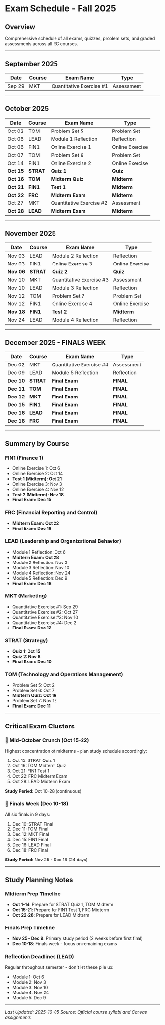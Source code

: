 # Exam Schedule - Fall 2025

## Overview
Comprehensive schedule of all exams, quizzes, problem sets, and graded assessments across all RC courses.

---

## September 2025

| Date | Course | Exam Name | Type |
|------|--------|-----------|------|
| Sep 29 | MKT | Quantitative Exercise #1 | Assessment |

---

## October 2025

| Date | Course | Exam Name | Type |
|------|--------|-----------|------|
| Oct 02 | TOM | Problem Set 5 | Problem Set |
| Oct 06 | LEAD | Module 1 Reflection | Reflection |
| Oct 06 | FIN1 | Online Exercise 1 | Online Exercise |
| Oct 07 | TOM | Problem Set 6 | Problem Set |
| Oct 14 | FIN1 | Online Exercise 2 | Online Exercise |
| **Oct 15** | **STRAT** | **Quiz 1** | **Quiz** |
| **Oct 16** | **TOM** | **Midterm Quiz** | **Midterm** |
| **Oct 21** | **FIN1** | **Test 1** | **Midterm** |
| **Oct 22** | **FRC** | **Midterm Exam** | **Midterm** |
| Oct 27 | MKT | Quantitative Exercise #2 | Assessment |
| **Oct 28** | **LEAD** | **Midterm Exam** | **Midterm** |

---

## November 2025

| Date | Course | Exam Name | Type |
|------|--------|-----------|------|
| Nov 03 | LEAD | Module 2 Reflection | Reflection |
| Nov 03 | FIN1 | Online Exercise 3 | Online Exercise |
| **Nov 06** | **STRAT** | **Quiz 2** | **Quiz** |
| Nov 10 | MKT | Quantitative Exercise #3 | Assessment |
| Nov 10 | LEAD | Module 3 Reflection | Reflection |
| Nov 12 | TOM | Problem Set 7 | Problem Set |
| Nov 12 | FIN1 | Online Exercise 4 | Online Exercise |
| **Nov 18** | **FIN1** | **Test 2** | **Midterm** |
| Nov 24 | LEAD | Module 4 Reflection | Reflection |

---

## December 2025 - FINALS WEEK

| Date | Course | Exam Name | Type |
|------|--------|-----------|------|
| Dec 02 | MKT | Quantitative Exercise #4 | Assessment |
| Dec 09 | LEAD | Module 5 Reflection | Reflection |
| **Dec 10** | **STRAT** | **Final Exam** | **FINAL** |
| **Dec 11** | **TOM** | **Final Exam** | **FINAL** |
| **Dec 12** | **MKT** | **Final Exam** | **FINAL** |
| **Dec 15** | **FIN1** | **Final Exam** | **FINAL** |
| **Dec 16** | **LEAD** | **Final Exam** | **FINAL** |
| **Dec 18** | **FRC** | **Final Exam** | **FINAL** |

---

## Summary by Course

### FIN1 (Finance 1)
- Online Exercise 1: Oct 6
- Online Exercise 2: Oct 14
- **Test 1 (Midterm): Oct 21**
- Online Exercise 3: Nov 3
- Online Exercise 4: Nov 12
- **Test 2 (Midterm): Nov 18**
- **Final Exam: Dec 15**

### FRC (Financial Reporting and Control)
- **Midterm Exam: Oct 22**
- **Final Exam: Dec 18**

### LEAD (Leadership and Organizational Behavior)
- Module 1 Reflection: Oct 6
- **Midterm Exam: Oct 28**
- Module 2 Reflection: Nov 3
- Module 3 Reflection: Nov 10
- Module 4 Reflection: Nov 24
- Module 5 Reflection: Dec 9
- **Final Exam: Dec 16**

### MKT (Marketing)
- Quantitative Exercise #1: Sep 29
- Quantitative Exercise #2: Oct 27
- Quantitative Exercise #3: Nov 10
- Quantitative Exercise #4: Dec 2
- **Final Exam: Dec 12**

### STRAT (Strategy)
- **Quiz 1: Oct 15**
- **Quiz 2: Nov 6**
- **Final Exam: Dec 10**

### TOM (Technology and Operations Management)
- Problem Set 5: Oct 2
- Problem Set 6: Oct 7
- **Midterm Quiz: Oct 16**
- Problem Set 7: Nov 12
- **Final Exam: Dec 11**

---

## Critical Exam Clusters

### 🔴 Mid-October Crunch (Oct 15-22)
Highest concentration of midterms - plan study schedule accordingly:
1. Oct 15: STRAT Quiz 1
2. Oct 16: TOM Midterm Quiz
3. Oct 21: FIN1 Test 1
4. Oct 22: FRC Midterm Exam
5. Oct 28: LEAD Midterm Exam

**Study Period**: Oct 10-28 (continuous)

### 🔴 Finals Week (Dec 10-18)
All six finals in 9 days:
1. Dec 10: STRAT Final
2. Dec 11: TOM Final
3. Dec 12: MKT Final
4. Dec 15: FIN1 Final
5. Dec 16: LEAD Final
6. Dec 18: FRC Final

**Study Period**: Nov 25 - Dec 18 (24 days)

---

## Study Planning Notes

### Midterm Prep Timeline
- **Oct 1-14**: Prepare for STRAT Quiz 1, TOM Midterm
- **Oct 15-21**: Prepare for FIN1 Test 1, FRC Midterm
- **Oct 22-28**: Prepare for LEAD Midterm

### Finals Prep Timeline
- **Nov 25 - Dec 9**: Primary study period (2 weeks before first final)
- **Dec 10-18**: Finals week - focus on remaining exams

### Reflection Deadlines (LEAD)
Regular throughout semester - don't let these pile up:
- Module 1: Oct 6
- Module 2: Nov 3
- Module 3: Nov 10
- Module 4: Nov 24
- Module 5: Dec 9

---

*Last Updated: 2025-10-05*
*Source: Official course syllabi and Canvas assignments*
